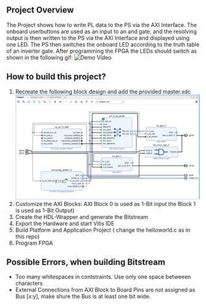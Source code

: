 ## Project Overview
The Project shows how to write PL data to the PS via the AXI Interface.
The onboard userbuttons are used as an input to an and gate, and the resolving output is 
then written to the PS via the AXI Interface and displayed using one LED.
The PS then switches the onboard LED according to the truth table of an inverter gate.
After programming the FPGA the LEDs should switch as shown in the following gif:
![Demo Video](demo.gif)


## How to build this project?
1. Recreate the following block design and add the provided master.xdc 
![Reference Block Design](BlockDesign.png)
2. Customize the AXI Blocks: AXI Block 0 is used as 1-Bit input the Block 1 is used as 1-Bit Output)
3. Create the HDL-Wrapper and generate the Bitstream
4. Export the Hardware and start Vitis IDE
5. Build Platform and Application Project ( change the helloworld.c as in this repo)
6. Program FPGA

## Possible Errors, when building Bitstream
- Too many whitespaces in contstraints. Use only one space betweeen characters
- External Connections from AXI Block to Board Pins are not assigned as Bus [x:y], make shure the Bus is at least one bit wide.
